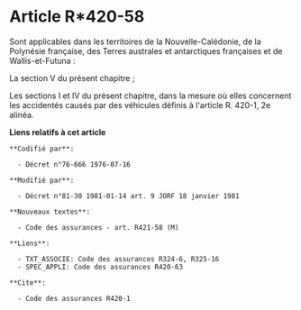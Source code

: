 # Article R*420-58

Sont applicables dans les territoires de la Nouvelle-Calédonie, de la Polynésie française, des Terres australes et
antarctiques françaises et de Wallis-et-Futuna :

La section V du présent chapitre ;

Les sections I et IV du présent chapitre, dans la mesure où elles concernent les accidentés causés par des véhicules définis
à l'article R. 420-1, 2e alinéa.

**Liens relatifs à cet article**

	**Codifié par**:

	  - Décret n°76-666 1976-07-16

	**Modifié par**:

	  - Décret n°81-30 1981-01-14 art. 9 JORF 18 janvier 1981

	**Nouveaux textes**:

	  - Code des assurances - art. R421-58 (M)

	**Liens**:

	  - TXT_ASSOCIE: Code des assurances R324-6, R325-16
	  - SPEC_APPLI: Code des assurances R420-63

	**Cite**:

	  - Code des assurances R420-1
